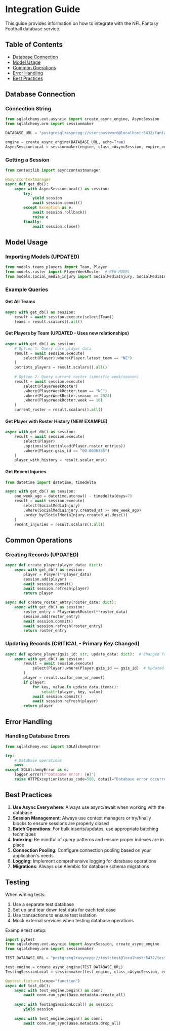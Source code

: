 # Integration Guide

This guide provides information on how to integrate with the NFL Fantasy Football database service.

## Table of Contents

- [Database Connection](#database-connection)
- [Model Usage](#model-usage)
- [Common Operations](#common-operations)
- [Error Handling](#error-handling)
- [Best Practices](#best-practices)

## Database Connection

### Connection String

```python
from sqlalchemy.ext.asyncio import create_async_engine, AsyncSession
from sqlalchemy.orm import sessionmaker

DATABASE_URL = "postgresql+asyncpg://user:password@localhost:5432/fantasy_football"

engine = create_async_engine(DATABASE_URL, echo=True)
AsyncSessionLocal = sessionmaker(engine, class_=AsyncSession, expire_on_commit=False)
```

### Getting a Session

```python
from contextlib import asynccontextmanager

@asynccontextmanager
async def get_db():
    async with AsyncSessionLocal() as session:
        try:
            yield session
            await session.commit()
        except Exception as e:
            await session.rollback()
            raise e
        finally:
            await session.close()
```

## Model Usage

### Importing Models (UPDATED)
```python
from models.teams_players import Team, Player
from models.roster import PlayerWeekRoster  # NEW MODEL
from models.social_media_injury import SocialMediaInjury, SocialMediaInjuryMatch
```

### Example Queries

#### Get All Teams
```python
async with get_db() as session:
    result = await session.execute(select(Team))
    teams = result.scalars().all()
```

#### Get Players by Team (UPDATED - Uses new relationships)
```python
async with get_db() as session:
    # Option 1: Query core player data
    result = await session.execute(
        select(Player).where(Player.latest_team == "NE")
    )
    patriots_players = result.scalars().all()
    
    # Option 2: Query current roster (specific week/season)
    result = await session.execute(
        select(PlayerWeekRoster)
        .where(PlayerWeekRoster.team == "NE")
        .where(PlayerWeekRoster.season == 2024)
        .where(PlayerWeekRoster.week == 16)
    )
    current_roster = result.scalars().all()
```
#### Get Player with Roster History (NEW EXAMPLE)
```python
async with get_db() as session:
    result = await session.execute(
        select(Player)
        .options(selectinload(Player.roster_entries))
        .where(Player.gsis_id == "00-0036355")
    )
    player_with_history = result.scalar_one()
```

#### Get Recent Injuries
```python
from datetime import datetime, timedelta

async with get_db() as session:
    one_week_ago = datetime.utcnow() - timedelta(days=7)
    result = await session.execute(
        select(SocialMediaInjury)
        .where(SocialMediaInjury.created_at >= one_week_ago)
        .order_by(SocialMediaInjury.created_at.desc())
    )
    recent_injuries = result.scalars().all()
```

## Common Operations

### Creating Records (UPDATED)
```python
async def create_player(player_data: dict):
    async with get_db() as session:
        player = Player(**player_data)
        session.add(player)
        await session.commit()
        await session.refresh(player)
        return player

async def create_roster_entry(roster_data: dict):
    async with get_db() as session:
        roster_entry = PlayerWeekRoster(**roster_data)
        session.add(roster_entry)
        await session.commit()
        await session.refresh(roster_entry)
        return roster_entry
```

### Updating Records (CRITICAL - Primary Key Changed)
```python
async def update_player(gsis_id: str, update_data: dict):  # Changed from player_id
    async with get_db() as session:
        result = await session.execute(
            select(Player).where(Player.gsis_id == gsis_id)  # Updated field
        )
        player = result.scalar_one_or_none()
        if player:
            for key, value in update_data.items():
                setattr(player, key, value)
            await session.commit()
            await session.refresh(player)
        return player
```

## Error Handling

### Handling Database Errors

```python
from sqlalchemy.exc import SQLAlchemyError

try:
    # Database operations
    pass
except SQLAlchemyError as e:
    logger.error(f"Database error: {e}")
    raise HTTPException(status_code=500, detail="Database error occurred")
```

## Best Practices

1. **Use Async Everywhere**: Always use async/await when working with the database
2. **Session Management**: Always use context managers or try/finally blocks to ensure sessions are properly closed
3. **Batch Operations**: For bulk inserts/updates, use appropriate batching techniques
4. **Indexing**: Be mindful of query patterns and ensure proper indexes are in place
5. **Connection Pooling**: Configure connection pooling based on your application's needs
6. **Logging**: Implement comprehensive logging for database operations
7. **Migrations**: Always use Alembic for database schema migrations

## Testing

When writing tests:

1. Use a separate test database
2. Set up and tear down test data for each test case
3. Use transactions to ensure test isolation
4. Mock external services when testing database operations

Example test setup:

```python
import pytest
from sqlalchemy.ext.asyncio import AsyncSession, create_async_engine
from sqlalchemy.orm import sessionmaker

TEST_DATABASE_URL = "postgresql+asyncpg://test:test@localhost:5432/test_fantasy_football"

test_engine = create_async_engine(TEST_DATABASE_URL)
TestingSessionLocal = sessionmaker(test_engine, class_=AsyncSession, expire_on_commit=False)

@pytest.fixture(scope="function")
async def test_db():
    async with test_engine.begin() as conn:
        await conn.run_sync(Base.metadata.create_all)
    
    async with TestingSessionLocal() as session:
        yield session
        
    async with test_engine.begin() as conn:
        await conn.run_sync(Base.metadata.drop_all)
```
